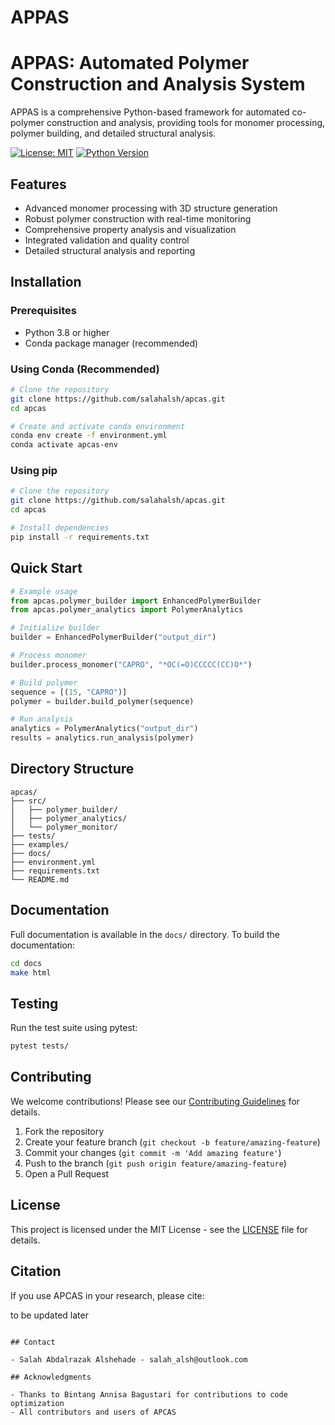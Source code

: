 # APPAS
# APPAS: Automated Polymer Construction and Analysis System

APPAS is a comprehensive Python-based framework for automated co-polymer construction and analysis, providing tools for monomer processing, polymer building, and detailed structural analysis.

[![License: MIT](https://img.shields.io/badge/License-MIT-yellow.svg)](https://opensource.org/licenses/MIT)
[![Python Version](https://img.shields.io/badge/python-3.8%2B-blue)](https://www.python.org/downloads/)

## Features

- Advanced monomer processing with 3D structure generation
- Robust polymer construction with real-time monitoring
- Comprehensive property analysis and visualization
- Integrated validation and quality control
- Detailed structural analysis and reporting

## Installation

### Prerequisites

- Python 3.8 or higher
- Conda package manager (recommended)

### Using Conda (Recommended)

```bash
# Clone the repository
git clone https://github.com/salahalsh/apcas.git
cd apcas

# Create and activate conda environment
conda env create -f environment.yml
conda activate apcas-env
```

### Using pip

```bash
# Clone the repository
git clone https://github.com/salahalsh/apcas.git
cd apcas

# Install dependencies
pip install -r requirements.txt
```

## Quick Start

```python
# Example usage
from apcas.polymer_builder import EnhancedPolymerBuilder
from apcas.polymer_analytics import PolymerAnalytics

# Initialize builder
builder = EnhancedPolymerBuilder("output_dir")

# Process monomer
builder.process_monomer("CAPRO", "*OC(=O)CCCCC(CC)O*")

# Build polymer
sequence = [(15, "CAPRO")]
polymer = builder.build_polymer(sequence)

# Run analysis
analytics = PolymerAnalytics("output_dir")
results = analytics.run_analysis(polymer)
```

## Directory Structure

```
apcas/
├── src/
│   ├── polymer_builder/
│   ├── polymer_analytics/
│   └── polymer_monitor/
├── tests/
├── examples/
├── docs/
├── environment.yml
├── requirements.txt
└── README.md
```

## Documentation

Full documentation is available in the `docs/` directory. To build the documentation:

```bash
cd docs
make html
```

## Testing

Run the test suite using pytest:

```bash
pytest tests/
```

## Contributing

We welcome contributions! Please see our [Contributing Guidelines](CONTRIBUTING.md) for details.

1. Fork the repository
2. Create your feature branch (`git checkout -b feature/amazing-feature`)
3. Commit your changes (`git commit -m 'Add amazing feature'`)
4. Push to the branch (`git push origin feature/amazing-feature`)
5. Open a Pull Request

## License

This project is licensed under the MIT License - see the [LICENSE](LICENSE) file for details.

## Citation

If you use APCAS in your research, please cite:

to be updated later
```

## Contact

- Salah Abdalrazak Alshehade - salah_alsh@outlook.com

## Acknowledgments

- Thanks to Bintang Annisa Bagustari for contributions to code optimization
- All contributors and users of APCAS
